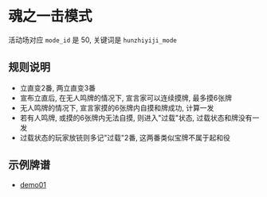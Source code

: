 # 魂之一击模式

活动场对应 `mode_id` 是 50, 关键词是 `hunzhiyiji_mode`

## 规则说明

- 立直变2番, 两立直变3番
- 宣布立直后, 在无人鸣牌的情况下, 宣言家可以连续摸牌, 最多摸6张牌
- 无人鸣牌的情况下, 宣言家摸的6张牌内自摸和牌成功, 计算一发
- 若有人鸣牌, 或摸的6张牌内无法自摸, 则进入"过载"状态, 过载状态和牌没有一发
- 过载状态的玩家放铳则多记"过载"2番, 这两番类似宝牌不属于起和役

## 示例牌谱

- [demo01](demo01.js)
